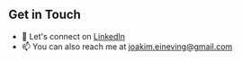 ## Get in Touch

- 💬 Let's connect on [LinkedIn](https://www.linkedin.com/in/joakim-eineving-4a11141b7/)
- 📫 You can also reach me at joakim.eineving@gmail.com
